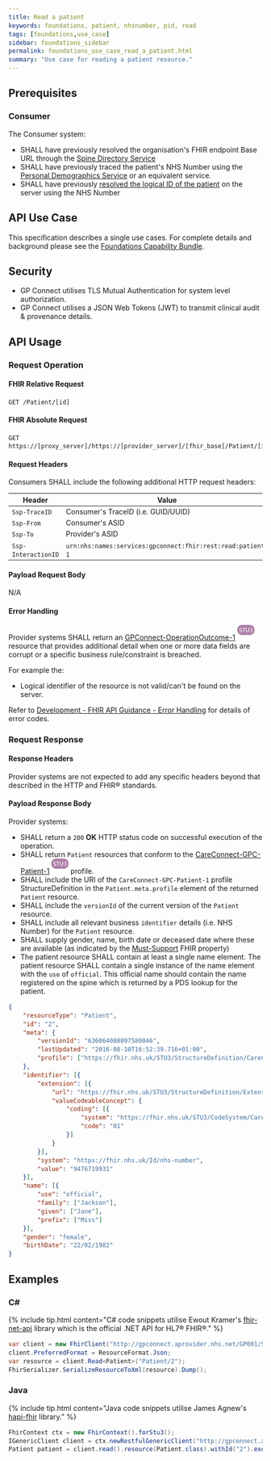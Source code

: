 ```yaml
---
title: Read a patient
keywords: foundations, patient, nhsnumber, pid, read
tags: [foundations,use_case]
sidebar: foundations_sidebar
permalink: foundations_use_case_read_a_patient.html
summary: "Use case for reading a patient resource."
---
```


## Prerequisites ##

### Consumer ###

The Consumer system:

- SHALL have previously resolved the organisation's FHIR endpoint Base URL through the [Spine Directory Service](https://nhsconnect.github.io/gpconnect/integration_spine_directory_service.html)
- SHALL have previously traced the patient's NHS Number using the [Personal Demographics Service]( https://nhsconnect.github.io/gpconnect/integration_personal_demographic_service.html) or an equivalent service.
- SHALL have previously [resolved the logical ID of the patient](https://nhsconnect.github.io/gpconnect/foundations_use_case_find_a_patient.html) on the server using the NHS Number

## API Use Case ##

This specification describes a single use cases. For complete details and background please see the [Foundations Capability Bundle](foundations.html).

## Security ##

- GP Connect utilises TLS Mutual Authentication for system level authorization.
- GP Connect utilises a JSON Web Tokens (JWT) to transmit clinical audit & provenance details. 

## API Usage ##

### Request Operation ###

#### FHIR Relative Request ####

```http
GET /Patient/[id]
```

#### FHIR Absolute Request ####

```http
GET https://[proxy_server]/https://[provider_server]/[fhir_base]/Patient/[id]
```

#### Request Headers ####

Consumers SHALL include the following additional HTTP request headers:

| Header               | Value |
|----------------------|-------|
| `Ssp-TraceID`        | Consumer's TraceID (i.e. GUID/UUID) |
| `Ssp-From`           | Consumer's ASID |
| `Ssp-To`             | Provider's ASID |
| `Ssp-InteractionID`  | `urn:nhs:names:services:gpconnect:fhir:rest:read:patient-1`|

#### Payload Request Body ####

N/A

#### Error Handling ####

Provider systems SHALL return an [GPConnect-OperationOutcome-1](https://fhir.nhs.uk/STU3/StructureDefinition/GPConnect-OperationOutcome-1) ![STU3](images/stu3.png) resource that provides additional detail when one or more data fields are corrupt or a specific business rule/constraint is breached.

For example the:

- Logical identifier of the resource is not valid/can't be found on the server.  

Refer to [Development - FHIR API Guidance - Error Handling](development_fhir_error_handling_guidance.html) for details of error codes.

### Request Response ###

#### Response Headers ####

Provider systems are not expected to add any specific headers beyond that described in the HTTP and FHIR&reg; standards.

#### Payload Response Body ####

Provider systems:

- SHALL return a `200` **OK** HTTP status code on successful execution of the operation.
- SHALL return `Patient` resources that conform to the [CareConnect-GPC-Patient-1](https://fhir.nhs.uk/STU3/StructureDefinition/CareConnect-GPC-Patient-1) ![STU3](images/stu3.png) profile.
- SHALL include the URI of the `CareConnect-GPC-Patient-1` profile StructureDefinition in the `Patient.meta.profile` element of the returned `Patient` resource.
- SHALL include the `versionId` of the current version of the `Patient` resource.
- SHALL include all relevant business `identifier` details (i.e. NHS Number) for the `Patient` resource.
- SHALL supply gender, name, birth date or deceased date where these are available (as indicated by the [Must-Support](https://www.hl7.org/fhir/STU3/conformance-rules.html#mustSupport) FHIR property)
- The patient resource SHALL contain at least a single name element. The patient resource SHALL contain a single instance of the name element with the `use` of `official`. This official name should contain the name registered on the spine which is returned by a PDS lookup for the patient.

```json
{
	"resourceType": "Patient",
	"id": "2",
	"meta": {
		"versionId": "636064088097580046",
		"lastUpdated": "2016-08-10T16:52:39.716+01:00",
		"profile": ["https://fhir.nhs.uk/STU3/StructureDefinition/CareConnect-GPC-Patient-1"]
	},
	"identifier": [{
		"extension": [{
			"url": "https://fhir.nhs.uk/STU3/StructureDefinition/Extension-CareConnect-GPC-NHSNumberVerificationStatus-1",
			"valueCodeableConcept": {
				"coding": [{
					"system": "https://fhir.nhs.uk/STU3/CodeSystem/CareConnect-NHSNumberVerificationStatus-1",
					"code": "01"
				}]
			}
		}],
		"system": "https://fhir.nhs.uk/Id/nhs-number",
		"value": "9476719931"
	}],
	"name": [{
		"use": "official",
		"family": ["Jackson"],
		"given": ["Jane"],
		"prefix": ["Miss"]
	}],
	"gender": "female",
	"birthDate": "22/02/1982"
}
```

## Examples ##

### C# ###

{% include tip.html content="C# code snippets utilise Ewout Kramer's [fhir-net-api](https://github.com/ewoutkramer/fhir-net-api) library which is the official .NET API for HL7&reg; FHIR&reg;." %}

```csharp
var client = new FhirClient("http://gpconnect.aprovider.nhs.net/GP001/STU3/1/");
client.PreferredFormat = ResourceFormat.Json;
var resource = client.Read<Patient>("Patient/2");
FhirSerializer.SerializeResourceToXml(resource).Dump();
```

### Java ###

{% include tip.html content="Java code snippets utilise James Agnew's [hapi-fhir](https://github.com/jamesagnew/hapi-fhir/
) library." %}

```java
FhirContext ctx = new FhirContext().forStu3();
IGenericClient client = ctx.newRestfulGenericClient("http://gpconnect.aprovider.nhs.net/GP001/STU3/1/");
Patient patient = client.read().resource(Patient.class).withId("2").execute();
```